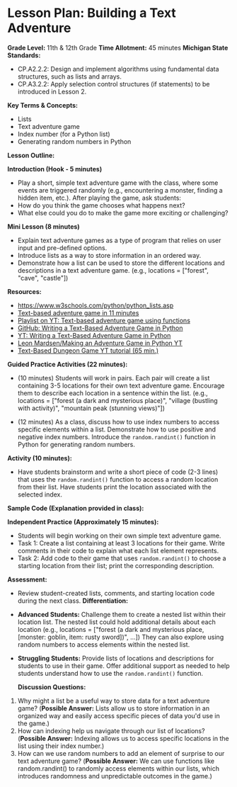﻿# Lesson Plan: Building a Text Adventure 
**Grade Level:** 11th & 12th Grade
**Time Allotment:** 45 minutes
**Michigan State Standards:**

- CP.A2.2.2: Design and implement algorithms using fundamental data structures, such as lists and arrays.
- CP.A3.2.2: Apply selection control structures (if statements) to be introduced in Lesson 2.

**Key Terms & Concepts:**

- Lists
- Text adventure game
- Index number (for a Python list)
- Generating random numbers in Python

**Lesson Outline:**

**Introduction (Hook - 5 minutes)**

- Play a short, simple text adventure game with the class, where some events are triggered randomly (e.g., encountering a monster, finding a hidden item, etc.). After playing the game, ask students:
- How do you think the game chooses what happens next?
- What else could you do to make the game more exciting or challenging?

**Mini Lesson (8 minutes)**

- Explain text adventure games as a type of program that relies on user input and pre-defined options.
- Introduce lists as a way to store information in an ordered way.
- Demonstrate how a list can be used to store the different locations and descriptions in a text adventure game. (e.g., locations = ["forest", "cave", "castle"])

**Resources:**

- <https://www.w3schools.com/python/python_lists.asp>
- [Text-based adventure game in 11 minutes](https://youtu.be/ORsJn-71__0?feature=shared)
- [Playlist on YT: Text-based adventure game using functions](https://youtube.com/playlist?list=PLES3Y8j562C2ncjly27QLCz3TWuFlzKVq&feature=shared)
- [GitHub: Writing a Text-Based Adventure Game in Python](https://gist.github.com/dougmcnally/06fa0533a893b6e85222bb4f4645940f)
- [YT: Writing a Text-Based Adventure Game in Python](https://youtu.be/miuHrP2O7Jw?feature=shared)
- [Leon Mardsen/Making an Adventure Game in Python YT](https://youtu.be/EbAdsK8s0-U?feature=shared)
- [Text-Based Dungeon Game YT tutorial (65 min.)](https://youtu.be/NK_uQaC89vo?feature=shared)

**Guided Practice Activities (22 minutes):**

- (10 minutes) Students will work in pairs. Each pair will create a list containing 3-5 locations for their own text adventure game. Encourage them to describe each location in a sentence within the list. (e.g., locations = ["forest (a dark and mysterious place)", "village (bustling with
activity)", "mountain peak (stunning views)"])

- (12 minutes) As a class, discuss how to use index numbers to access specific elements within a list. Demonstrate how to use positive and negative index numbers. Introduce the `random.randint()` function in Python for generating random numbers.

**Activity (10 minutes):**

- Have students brainstorm and write a short piece of code (2-3 lines) that uses the `random.randint()` function to access a random location from their list. Have students print the location associated with the selected index.

**Sample Code (Explanation provided in class):**

**Independent Practice (Approximately 15 minutes):**

- Students will begin working on their own simple text adventure game.
- Task 1: Create a list containing at least 3 locations for their game. Write comments in their code to explain what each list element represents.
- Task 2: Add code to their game that uses `random.randint()` to choose a starting location from their list; print the corresponding description.

**Assessment:**

- Review student-created lists, comments, and starting location code during the next class. **Differentiation:**
- **Advanced Students:** Challenge them to create a nested list within their location list. The nested list could hold additional details about each location (e.g., locations = ["forest (a dark and mysterious place, [monster: goblin, item: rusty sword])", ...]) They can also explore using random numbers to access elements within the nested list.
- **Struggling Students:** Provide lists of locations and descriptions for students to use in their game. Offer additional support as needed to help students understand how to use the `random.randint()` function.

  **Discussion Questions:**

1. Why might a list be a useful way to store data for a text adventure game? (**Possible Answer:** Lists allow us to store information in an organized way and easily access specific pieces of data you'd use in the game.)
1. How can indexing help us navigate through our list of locations? (**Possible Answer:** Indexing allows us to access specific locations in the list using their index number.)
1. How can we use random numbers to add an element of surprise to our text adventure game? (**Possible Answer:** We can use functions like random.randint() to randomly access elements within our lists, which introduces randomness and unpredictable outcomes in the game.)
